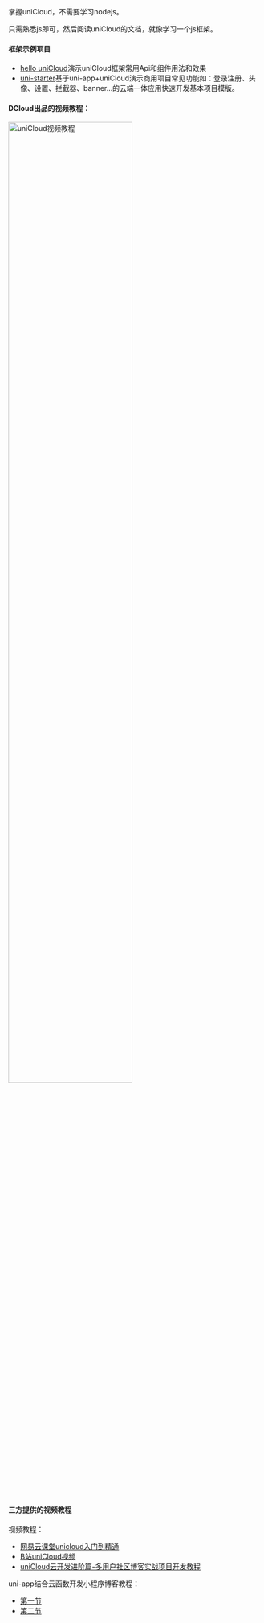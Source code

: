 掌握uniCloud，不需要学习nodejs。

只需熟悉js即可，然后阅读uniCloud的文档，就像学习一个js框架。

#### 框架示例项目
- [hello uniCloud](https://ext.dcloud.net.cn/plugin?id=4082)演示uniCloud框架常用Api和组件用法和效果
- [uni-starter](https://ext.dcloud.net.cn/plugin?id=5057)基于uni-app+uniCloud演示商用项目常见功能如：登录注册、头像、设置、拦截器、banner...的云端一体应用快速开发基本项目模版。

#### DCloud出品的视频教程：
<a target="_blank" href="https://www.bilibili.com/video/BV17p4y1a71x?p=1">
    <img src="https://vkceyugu.cdn.bspapp.com/VKCEYUGU-f184e7c3-1912-41b2-b81f-435d1b37c7b4/707756af-e9a9-4d08-8db9-5d1f34b84ea6.jpg" alt="uniCloud视频教程" style="width: 70%;">
</a>


#### 三方提供的视频教程
视频教程：
- [网易云课堂unicloud入门到精通](https://study.163.com/course/introduction.htm?courseId=1209978085#/courseDetail?tab=1)
- [B站uniCloud视频](https://search.bilibili.com/all?keyword=unicloud)
- [uniCloud云开发进阶篇-多用户社区博客实战项目开发教程](https://www.bilibili.com/video/BV1yG4y1h7ck/?vd_source=b123f8c166833c59567e6923b9aa2013)

uni-app结合云函数开发小程序博客教程：
- [第一节](https://juejin.im/post/5ea78879e51d454dd60cf473)
- [第二节](https://juejin.im/post/5eb21a12f265da7bf0283664)
